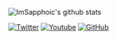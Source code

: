![ImSapphoic's github stats](https://github-readme-stats.vercel.app/api?username=ImSapphoic&count_private=true&show_icons=true&include_all_commits=true&theme=tokyonight)

[![Twitter](https://img.shields.io/twitter/Follow/imsapphoic?style=plastic&logo=x&labelColor=595959&color=595959)](https://twitter.com/ImSapphoic)
[![Youtube](https://img.shields.io/youtube/Subscribe/imsapphoic?style=plastic&logo=x&labelColor=595959&color=595959)](https://www.youtube.com/@ImSapphoic)
[![GitHub](https://img.shields.io/github/Followers/imsapphoic?logo=github&style=plastic)](https://github.com/imsapphoic?tab=followers)

<!--
**ImSapphoic/ImSapphoic** is a ✨ _special_ ✨ repository because its `README.md` (this file) appears on your GitHub profile.

Here are some ideas to get you started:

- 🔭 I’m currently working on ...
- 🌱 I’m currently learning ...
- 👯 I’m looking to collaborate on ...
- 🤔 I’m looking for help with ...
- 💬 Ask me about ...
- 📫 How to reach me: ...
- 😄 Pronouns: ...
- ⚡ Fun fact: ...
-->
